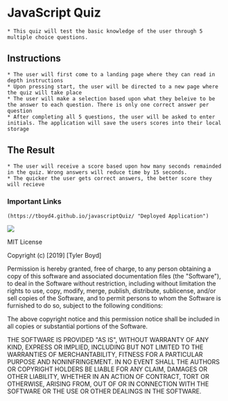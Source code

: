 # JavaScript Quiz
    * This quiz will test the basic knowledge of the user through 5 multiple choice questions.
## Instructions
    * The user will first come to a landing page where they can read in depth instructions
    * Upon pressing start, the user will be directed to a new page where the quiz will take place
    * The user will make a selection based upon what they beleive to be the answer to each question. There is only one correct answer per question
    * After completing all 5 questions, the user will be asked to enter initials. The application will save the users scores into their local storage
## The Result
    * The user will receive a score based upon how many seconds remainded in the quiz. Wrong answers will reduce time by 15 seconds. 
    * The quicker the user gets correct answers, the better score they will recieve

### Important Links
    (https://tboyd4.github.io/javascriptQuiz/ "Deployed Application")


![](./assets/images/ss1)






MIT License

Copyright (c) [2019] [Tyler Boyd]

Permission is hereby granted, free of charge, to any person obtaining a copy
of this software and associated documentation files (the "Software"), to deal
in the Software without restriction, including without limitation the rights
to use, copy, modify, merge, publish, distribute, sublicense, and/or sell
copies of the Software, and to permit persons to whom the Software is
furnished to do so, subject to the following conditions:

The above copyright notice and this permission notice shall be included in all
copies or substantial portions of the Software.

THE SOFTWARE IS PROVIDED "AS IS", WITHOUT WARRANTY OF ANY KIND, EXPRESS OR
IMPLIED, INCLUDING BUT NOT LIMITED TO THE WARRANTIES OF MERCHANTABILITY,
FITNESS FOR A PARTICULAR PURPOSE AND NONINFRINGEMENT. IN NO EVENT SHALL THE
AUTHORS OR COPYRIGHT HOLDERS BE LIABLE FOR ANY CLAIM, DAMAGES OR OTHER
LIABILITY, WHETHER IN AN ACTION OF CONTRACT, TORT OR OTHERWISE, ARISING FROM,
OUT OF OR IN CONNECTION WITH THE SOFTWARE OR THE USE OR OTHER DEALINGS IN THE
SOFTWARE.